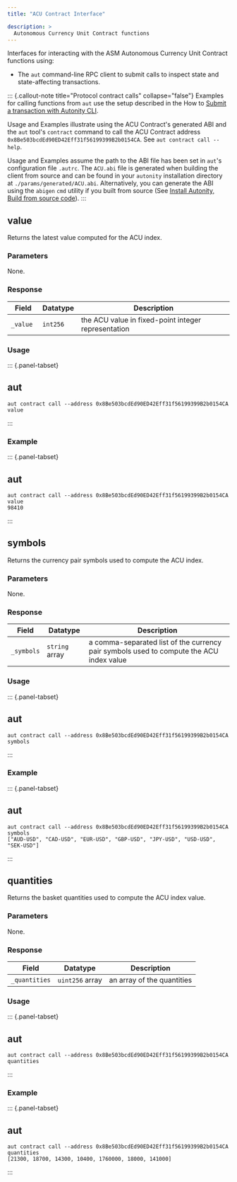 ```yaml
---
title: "ACU Contract Interface"

description: >
  Autonomous Currency Unit Contract functions
---
```


Interfaces for interacting with the ASM Autonomous Currency Unit Contract functions using:

- The `aut` command-line RPC client to submit calls to inspect state and state-affecting transactions.

::: {.callout-note title="Protocol contract calls" collapse="false"}
Examples for calling functions from `aut` use the setup described in the How to [Submit a transaction with Autonity CLI](/account-holders/submit-trans-aut/).

Usage and Examples illustrate using the ACU Contract's generated ABI and the `aut` tool's `contract` command to call the ACU Contract address `0x8Be503bcdEd90ED42Eff31f56199399B2b0154CA`. See `aut contract call --help`.

Usage and Examples assume the path to the ABI file has been set in `aut`'s configuration file `.autrc`. The `ACU.abi` file is generated when building the client from source and can be found in your `autonity` installation directory at `./params/generated/ACU.abi`. Alternatively, you can generate the ABI using the `abigen` `cmd` utility if you built from source (See [Install Autonity, Build from source code](/node-operators/install-aut/#install-source)).
:::

## value

Returns the latest value computed for the ACU index.

### Parameters

None.

### Response

| Field | Datatype | Description |
| --| --| --|
| `_value ` | `int256` | the ACU value in fixed-point integer representation |

### Usage

::: {.panel-tabset}
## aut
``` {.aut}
aut contract call --address 0x8Be503bcdEd90ED42Eff31f56199399B2b0154CA value
```
:::

### Example

::: {.panel-tabset}
## aut
``` {.aut}
aut contract call --address 0x8Be503bcdEd90ED42Eff31f56199399B2b0154CA value
98410
```
:::


## symbols

Returns the currency pair symbols used to compute the ACU index.

### Parameters

None.

### Response

| Field | Datatype | Description |
| --| --| --|
| `_symbols` | `string` array | a comma-separated list of the currency pair symbols used to compute the ACU index value |

### Usage

::: {.panel-tabset}
## aut
``` {.aut}
aut contract call --address 0x8Be503bcdEd90ED42Eff31f56199399B2b0154CA symbols
```
:::

### Example

::: {.panel-tabset}
## aut
``` {.aut}
aut contract call --address 0x8Be503bcdEd90ED42Eff31f56199399B2b0154CA symbols
["AUD-USD", "CAD-USD", "EUR-USD", "GBP-USD", "JPY-USD", "USD-USD", "SEK-USD"]
```
:::


## quantities

Returns the basket quantities used to compute the ACU index value.

### Parameters

None.

### Response

| Field | Datatype | Description |
| --| --| --|
| `_quantities` | `uint256` array | an array of the quantities |

### Usage

::: {.panel-tabset}
## aut
``` {.aut}
aut contract call --address 0x8Be503bcdEd90ED42Eff31f56199399B2b0154CA quantities
```
:::

### Example

::: {.panel-tabset}
## aut
``` {.aut}
aut contract call --address 0x8Be503bcdEd90ED42Eff31f56199399B2b0154CA quantities
[21300, 18700, 14300, 10400, 1760000, 18000, 141000]
```
:::
